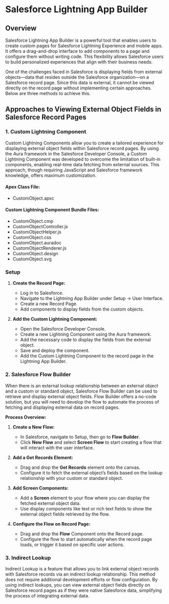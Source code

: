 # Salesforce Lightning App Builder

## Overview
Salesforce Lightning App Builder is a powerful tool that enables users to create custom pages for Salesforce Lightning Experience and mobile apps. It offers a drag-and-drop interface to add components to a page and configure them without writing code. This flexibility allows Salesforce users to build personalized experiences that align with their business needs.

One of the challenges faced in Salesforce is displaying fields from external objects—data that resides outside the Salesforce organization—on a Salesforce record page. Since this data is external, it cannot be viewed directly on the record page without implementing certain approaches. Below are three methods to achieve this.

## Approaches to Viewing External Object Fields in Salesforce Record Pages

### 1. Custom Lightning Component
Custom Lightning Components allow you to create a tailored experience for displaying external object fields within Salesforce record pages. By using the Aura framework in the Salesforce Developer Console, a Custom Lightning Component was developed to overcome the limitation of built-in components, enabling real-time data fetching from external sources. This approach, though requiring JavaScript and Salesforce framework knowledge, offers maximum customization.

#### Apex Class File:

- CustomObject.apxc

#### Custom Lightning Component Bundle Files:

- CustomObject.cmp
- CustomObjectController.js
- CustomObjectHelper.js
- CustomObject.css
- CustomObject.auradoc
- CustomObjectRenderer.js
- CustomObject.design
- CustomObject.svg

### Setup

1. **Create the Record Page:**

   - Log in to Salesforce.
   - Navigate to the Lightning App Builder under Setup -> User Interface.
   - Create a new Record Page.
   - Add components to display fields from the custom objects.

2. **Add the Custom Lightning Component:**

   - Open the Salesforce Developer Console.
   - Create a new Lightning Component using the Aura framework.
   - Add the necessary code to display the fields from the external object.
   - Save and deploy the component.
   - Add the Custom Lightning Component to the record page in the Lightning App Builder.

### 2. Salesforce Flow Builder
When there is an external lookup relationship between an external object and a custom or standard object, Salesforce Flow Builder can be used to retrieve and display external object fields. Flow Builder offers a no-code solution, but you will need to develop the flow to automate the process of fetching and displaying external data on record pages. 

**Process Overview:**
1. **Create a New Flow:**
   - In Salesforce, navigate to Setup, then go to **Flow Builder**.
   - Click **New Flow** and select **Screen Flow** to start creating a flow that will interact with the user interface.

2. **Add a Get Records Element:**
   - Drag and drop the **Get Records** element onto the canvas.
   - Configure it to fetch the external object’s fields based on the lookup relationship with your custom or standard object.

3. **Add Screen Components:**
   - Add a **Screen** element to your flow where you can display the fetched external object data.
   - Use display components like text or rich text fields to show the external object fields retrieved by the flow.

4. **Configure the Flow on Record Page:**
   - Drag and drop the **Flow** Component onto the Record page.
   - Configure the flow to start automatically when the record page loads, or trigger it based on specific user actions.

### 3. Indirect Lookup
Indirect Lookup is a feature that allows you to link external object records with Salesforce records via an indirect lookup relationship. This method does not require additional development efforts or flow configuration. By using indirect lookups, you can view external object fields directly on Salesforce record pages as if they were native Salesforce data, simplifying the process of integrating external data.
